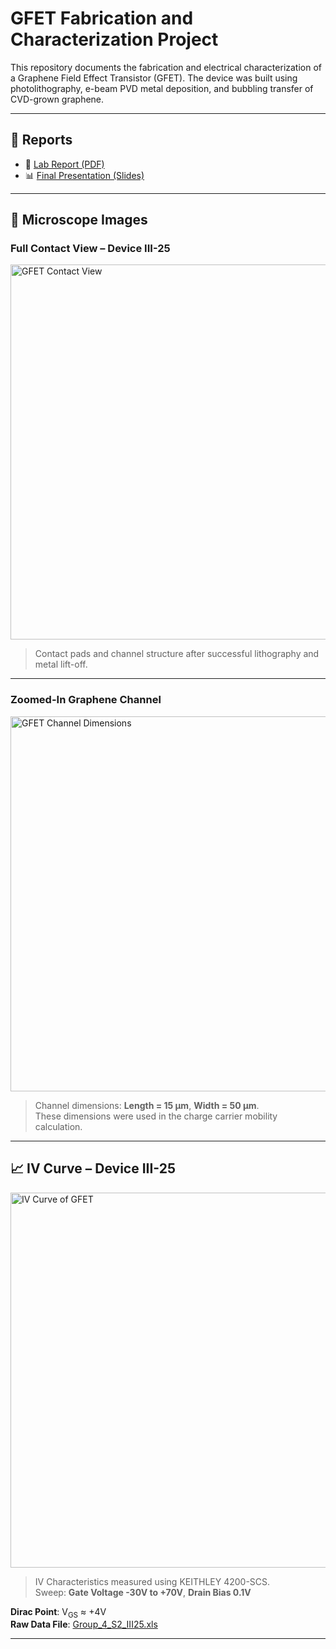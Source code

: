 # GFET Fabrication and Characterization Project

This repository documents the fabrication and electrical characterization of a Graphene Field Effect Transistor (GFET). The device was built using photolithography, e-beam PVD metal deposition, and bubbling transfer of CVD-grown graphene.

---

## 📄 Reports

- 📘 [Lab Report (PDF)](Report/Lab_Report_MicroNano.pdf)
- 📊 [Final Presentation (Slides)](Report/LMAN_Presentation_Final.pdf)

---

## 🔬 Microscope Images

### Full Contact View – Device III-25

<img src="Images/2024-07-22 - Group 4 - S2 - III25 - 01.jpg" alt="GFET Contact View" width="600"/>

> Contact pads and channel structure after successful lithography and metal lift-off.

---

### Zoomed-In Graphene Channel

<img src="Images/2024-07-22 - Group 4 - S2 - III25 - 02.jpg" alt="GFET Channel Dimensions" width="600"/>

> Channel dimensions: **Length = 15 µm**, **Width = 50 µm**.  
> These dimensions were used in the charge carrier mobility calculation.

---

## 📈 IV Curve – Device III-25

<img src="Images/Group 4 S2 - III25.jpg" alt="IV Curve of GFET" width="600"/>

> IV Characteristics measured using KEITHLEY 4200-SCS.  
> Sweep: **Gate Voltage -30V to +70V**, **Drain Bias 0.1V**

**Dirac Point**: V<sub>GS</sub> ≈ +4V  
**Raw Data File**: [Group_4_S2_III25.xls](Data/Group_4_S2_III25.xls)

---


